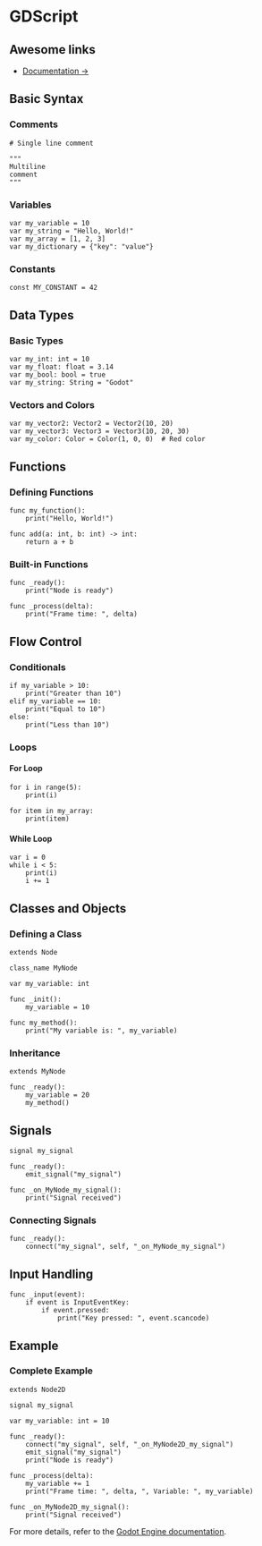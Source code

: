 
# GDScript

## Awesome links

- [Documentation ->](https://docs.godotengine.org/en/stable/tutorials/scripting/gdscript/gdscript_basics.html)

## Basic Syntax

### Comments
```gdscript
# Single line comment

"""
Multiline
comment
"""
```

### Variables
```gdscript
var my_variable = 10
var my_string = "Hello, World!"
var my_array = [1, 2, 3]
var my_dictionary = {"key": "value"}
```

### Constants
```gdscript
const MY_CONSTANT = 42
```

## Data Types

### Basic Types
```gdscript
var my_int: int = 10
var my_float: float = 3.14
var my_bool: bool = true
var my_string: String = "Godot"
```

### Vectors and Colors
```gdscript
var my_vector2: Vector2 = Vector2(10, 20)
var my_vector3: Vector3 = Vector3(10, 20, 30)
var my_color: Color = Color(1, 0, 0)  # Red color
```

## Functions

### Defining Functions
```gdscript
func my_function():
    print("Hello, World!")

func add(a: int, b: int) -> int:
    return a + b
```

### Built-in Functions
```gdscript
func _ready():
    print("Node is ready")

func _process(delta):
    print("Frame time: ", delta)
```

## Flow Control

### Conditionals
```gdscript
if my_variable > 10:
    print("Greater than 10")
elif my_variable == 10:
    print("Equal to 10")
else:
    print("Less than 10")
```

### Loops

#### For Loop
```gdscript
for i in range(5):
    print(i)

for item in my_array:
    print(item)
```

#### While Loop
```gdscript
var i = 0
while i < 5:
    print(i)
    i += 1
```

## Classes and Objects

### Defining a Class
```gdscript
extends Node

class_name MyNode

var my_variable: int

func _init():
    my_variable = 10

func my_method():
    print("My variable is: ", my_variable)
```

### Inheritance
```gdscript
extends MyNode

func _ready():
    my_variable = 20
    my_method()
```

## Signals
```gdscript
signal my_signal

func _ready():
    emit_signal("my_signal")

func _on_MyNode_my_signal():
    print("Signal received")
```

### Connecting Signals
```gdscript
func _ready():
    connect("my_signal", self, "_on_MyNode_my_signal")
```

## Input Handling
```gdscript
func _input(event):
    if event is InputEventKey:
        if event.pressed:
            print("Key pressed: ", event.scancode)
```

## Example

### Complete Example
```gdscript
extends Node2D

signal my_signal

var my_variable: int = 10

func _ready():
    connect("my_signal", self, "_on_MyNode2D_my_signal")
    emit_signal("my_signal")
    print("Node is ready")

func _process(delta):
    my_variable += 1
    print("Frame time: ", delta, ", Variable: ", my_variable)

func _on_MyNode2D_my_signal():
    print("Signal received")
```

For more details, refer to the [Godot Engine documentation](https://docs.godotengine.org/en/stable/).
